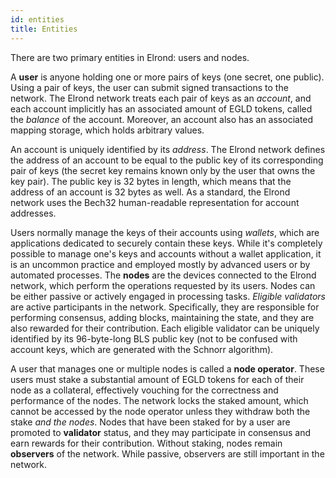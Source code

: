 ```yaml
---
id: entities
title: Entities
---
```


There are two primary entities in Elrond: users and nodes.

A **user** is anyone holding one or more pairs of keys (one secret, one public). Using a pair of keys, the user can submit signed transactions to the network. The Elrond network treats each pair of keys as an _account_, and each account implicitly has an associated amount of EGLD tokens, called the _balance_ of the account. Moreover, an account also has an associated mapping storage, which holds arbitrary values.

An account is uniquely identified by its _address_. The Elrond network defines the address of an account to be equal to the public key of its corresponding pair of keys (the secret key remains known only by the user that owns the key pair). The public key is 32 bytes in length, which means that the address of an account is 32 bytes as well. As a standard, the Elrond network uses the Bech32 human-readable representation for account addresses.

Users normally manage the keys of their accounts using _wallets_, which are applications dedicated to securely contain these keys. While it's completely possible to manage one's keys and accounts without a wallet application, it is an uncommon practice and employed mostly by advanced users or by automated processes. The **nodes** are the devices connected to the Elrond network, which perform the operations requested by its users. Nodes can be either passive or actively engaged in processing tasks. _Eligible validators_ are active participants in the network. Specifically, they are responsible for performing consensus, adding blocks, maintaining the state, and they are also rewarded for their contribution. Each eligible validator can be uniquely identified by its 96-byte-long BLS public key (not to be confused with account keys, which are generated with the Schnorr algorithm).

A user that manages one or multiple nodes is called a **node operator**. These users must stake a substantial amount of EGLD tokens for each of their node as a collateral, effectively vouching for the correctness and performance of the nodes. The network locks the staked amount, which cannot be accessed by the node operator unless they withdraw both the stake _and the nodes_. Nodes that have been staked for by a user are promoted to **validator** status, and they may participate in consensus and earn rewards for their contribution. Without staking, nodes remain **observers** of the network. While passive, observers are still important in the network.
